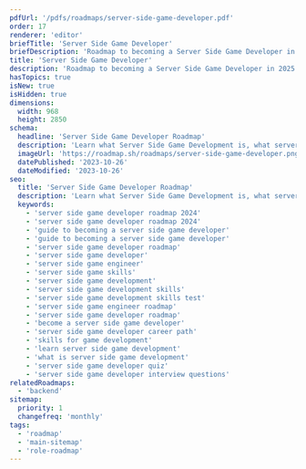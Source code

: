 ```yaml
---
pdfUrl: '/pdfs/roadmaps/server-side-game-developer.pdf'
order: 17
renderer: 'editor'
briefTitle: 'Server Side Game Developer'
briefDescription: 'Roadmap to becoming a Server Side Game Developer in 2025'
title: 'Server Side Game Developer'
description: 'Roadmap to becoming a Server Side Game Developer in 2025'
hasTopics: true
isNew: true
isHidden: true
dimensions:
  width: 968
  height: 2850
schema:
  headline: 'Server Side Game Developer Roadmap'
  description: 'Learn what Server Side Game Development is, what server side game developers do and how to become one using our community-driven roadmap.'
  imageUrl: 'https://roadmap.sh/roadmaps/server-side-game-developer.png'
  datePublished: '2023-10-26'
  dateModified: '2023-10-26'
seo:
  title: 'Server Side Game Developer Roadmap'
  description: 'Learn what Server Side Game Development is, what server side game developers do and how to become one using our community-driven roadmap.'
  keywords:
    - 'server side game developer roadmap 2024'
    - 'server side game developer roadmap 2024'
    - 'guide to becoming a server side game developer'
    - 'guide to becoming a server side game developer'
    - 'server side game developer roadmap'
    - 'server side game developer'
    - 'server side game engineer'
    - 'server side game skills'
    - 'server side game development'
    - 'server side game development skills'
    - 'server side game development skills test'
    - 'server side game engineer roadmap'
    - 'server side game developer roadmap'
    - 'become a server side game developer'
    - 'server side game developer career path'
    - 'skills for game development'
    - 'learn server side game development'
    - 'what is server side game development'
    - 'server side game developer quiz'
    - 'server side game developer interview questions'
relatedRoadmaps:
  - 'backend'
sitemap:
  priority: 1
  changefreq: 'monthly'
tags:
  - 'roadmap'
  - 'main-sitemap'
  - 'role-roadmap'
---
```

